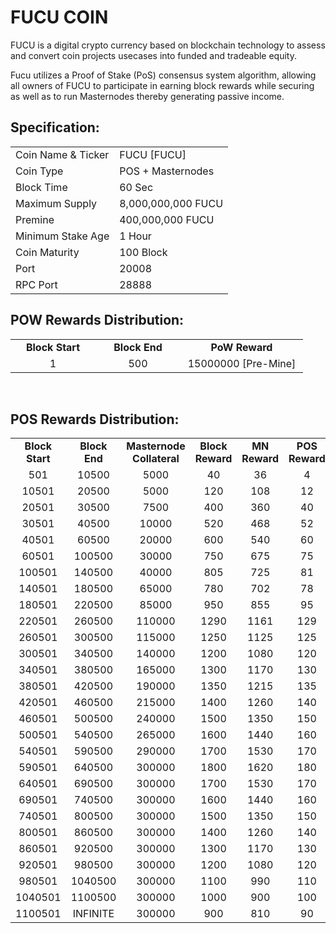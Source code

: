 <h1>FUCU COIN</h1>
<p> FUCU is a digital crypto currency based on blockchain technology to assess and convert coin projects usecases into funded and tradeable equity.<p>
<p> Fucu utilizes a Proof of Stake (PoS) consensus system algorithm, allowing all owners of FUCU to participate in earning block rewards while securing as well as to run Masternodes thereby generating passive income.<p>

  
 <h2><strong>Specification:</strong></h2>
<table>
<tbody>
<tr>
<td>Coin Name & Ticker</td>
<td>FUCU [FUCU]</td>
</tr>
<tr>
<td>Coin Type</td>
<td>POS + Masternodes</td>
</tr>
<tr>
<td>Block Time</td>
<td>60 Sec</td>
</tr>
<tr>
<td>Maximum Supply</td>
<td>8,000,000,000 FUCU</td>
</tr>
<tr>
<td>Premine</td>
<td>400,000,000 FUCU</td>
</tr>
<tr>
<td>Minimum Stake Age</td>
<td>1 Hour</td>
</tr>
<tr>
<td>Coin Maturity</td>
<td>100 Block</td>
</tr>
<tr>
<td>Port</td>
<td>20008</td>
</tr>
<tr>
<td>RPC Port</td>
<td>28888</td>
</tr>
</tbody>
</table>
<h2><strong>POW Rewards Distribution:</strong></h2>
<table border="0" width="600" cellspacing="2" cellpadding="2">
<tr>
<td class="xl65" style="width: 120px; text-align: center;"><strong>Block Start</strong></td>
<td class="xl65" style="width: 120px; text-align: center;"><strong>Block End</strong></td>
<td class="xl65" style="width: 180px; text-align: center;"><strong>PoW Reward</strong></td>
</tr>
<tr>
<td class="xl65" style="width: 120px; text-align: center;">1</td>
<td class="xl65" style="width: 120px; text-align: center;">500</td>
<td class="xl65" style="width: 180px; text-align: center;">15000000 [Pre-Mine]</td>
</tr>
</table>
<br>
<h2><strong>POS Rewards Distribution:</strong></h2>
<table border="0" width="600" cellspacing="2" cellpadding="2"><colgroup><col width="26" /><col width="106" /><col width="98" /><col width="126" /><col width="130" /><col width="118" /></colgroup>
<tbody>
<tr>
<td class="xl65" style="width: 120px; text-align: center;"><strong>Block Start</strong></td>
<td class="xl65" style="width: 120px; text-align: center;"><strong>Block End</strong></td>
<td class="xl65" style="width: 180px; text-align: center;"><strong>Masternode Collateral</strong></td>
<td class="xl65" style="width: 120px; text-align: center;"><strong>Block Reward</strong></td>
<td class="xl65" style="width: 120px; text-align: center;"><strong>MN Reward</strong></td>
<td class="xl66" style="width: 120px; text-align: center;"><strong>POS Reward</strong></td>
</tr>
<tr>
<td class="xl65" style="width: 120px; text-align: center;">501</td>
<td class="xl65" style="width: 120px; text-align: center;">10500</td>
<td class="xl65" style="width: 180px; text-align: center;">5000</td>
<td class="xl65" style="width: 120px; text-align: center;">40</td>
<td class="xl65" style="width: 120px; text-align: center;">36</td>
<td class="xl66" style="width: 120px; text-align: center;">4</td>
</tr>
<tr>
<td class="xl65" style="width: 120px; text-align: center;">10501</td>
<td class="xl65" style="width: 120px; text-align: center;">20500</td>
<td class="xl65" style="width: 180px; text-align: center;">5000</td>
<td class="xl65" style="width: 120px; text-align: center;">120</td>
<td class="xl65" style="width: 120px; text-align: center;">108</td>
<td class="xl66" style="width: 120px; text-align: center;">12</td>
</tr>
<tr>
<td class="xl65" style="width: 120px; text-align: center;">20501</td>
<td class="xl65" style="width: 120px; text-align: center;">30500</td>
<td class="xl65" style="width: 180px; text-align: center;">7500</td>
<td class="xl65" style="width: 120px; text-align: center;">400</td>
<td class="xl65" style="width: 120px; text-align: center;">360</td>
<td class="xl66" style="width: 120px; text-align: center;">40</td>
</tr>
<tr>
<td class="xl65" style="width: 120px; text-align: center;">30501</td>
<td class="xl65" style="width: 120px; text-align: center;">40500</td>
<td class="xl65" style="width: 180px; text-align: center;">10000</td>
<td class="xl65" style="width: 120px; text-align: center;">520</td>
<td class="xl65" style="width: 120px; text-align: center;">468</td>
<td class="xl66" style="width: 120px; text-align: center;">52</td>
</tr>
<tr>
<td class="xl65" style="width: 120px; text-align: center;">40501</td>
<td class="xl65" style="width: 120px; text-align: center;">60500</td>
<td class="xl65" style="width: 180px; text-align: center;">20000</td>
<td class="xl65" style="width: 120px; text-align: center;">600</td>
<td class="xl65" style="width: 120px; text-align: center;">540</td>
<td class="xl66" style="width: 120px; text-align: center;">60</td>
</tr>
<tr>
<td class="xl65" style="width: 120px; text-align: center;">60501</td>
<td class="xl65" style="width: 120px; text-align: center;">100500</td>
<td class="xl65" style="width: 180px; text-align: center;">30000</td>
<td class="xl65" style="width: 120px; text-align: center;">750</td>
<td class="xl65" style="width: 120px; text-align: center;">675</td>
<td class="xl66" style="width: 120px; text-align: center;">75</td>
</tr>
<tr>
<td class="xl65" style="width: 120px; text-align: center;">100501</td>
<td class="xl65" style="width: 120px; text-align: center;">140500</td>
<td class="xl65" style="width: 180px; text-align: center;">40000</td>
<td class="xl65" style="width: 120px; text-align: center;">805</td>
<td class="xl65" style="width: 120px; text-align: center;">725</td>
<td class="xl66" style="width: 120px; text-align: center;">81</td>
</tr>
<tr>
<td class="xl65" style="width: 120px; text-align: center;">140501</td>
<td class="xl65" style="width: 120px; text-align: center;">180500</td>
<td class="xl65" style="width: 180px; text-align: center;">65000</td>
<td class="xl65" style="width: 120px; text-align: center;">780</td>
<td class="xl65" style="width: 120px; text-align: center;">702</td>
<td class="xl66" style="width: 120px; text-align: center;">78</td>
</tr>
<tr>
<td class="xl65" style="width: 120px; text-align: center;">180501</td>
<td class="xl65" style="width: 120px; text-align: center;">220500</td>
<td class="xl65" style="width: 180px; text-align: center;">85000</td>
<td class="xl65" style="width: 120px; text-align: center;">950</td>
<td class="xl65" style="width: 120px; text-align: center;">855</td>
<td class="xl66" style="width: 120px; text-align: center;">95</td>
</tr>
<tr>
<td class="xl65" style="width: 120px; text-align: center;">220501</td>
<td class="xl65" style="width: 120px; text-align: center;">260500</td>
<td class="xl65" style="width: 180px; text-align: center;">110000</td>
<td class="xl65" style="width: 120px; text-align: center;">1290</td>
<td class="xl65" style="width: 120px; text-align: center;">1161</td>
<td class="xl66" style="width: 120px; text-align: center;">129</td>
</tr>
<tr>
<td class="xl65" style="width: 120px; text-align: center;">260501</td>
<td class="xl65" style="width: 120px; text-align: center;">300500</td>
<td class="xl65" style="width: 180px; text-align: center;">115000</td>
<td class="xl65" style="width: 120px; text-align: center;">1250</td>
<td class="xl65" style="width: 120px; text-align: center;">1125</td>
<td class="xl66" style="width: 120px; text-align: center;">125</td>
</tr>
<tr>
<td class="xl65" style="width: 120px; text-align: center;">300501</td>
<td class="xl65" style="width: 120px; text-align: center;">340500</td>
<td class="xl65" style="width: 180px; text-align: center;">140000</td>
<td class="xl65" style="width: 120px; text-align: center;">1200</td>
<td class="xl65" style="width: 120px; text-align: center;">1080</td>
<td class="xl66" style="width: 120px; text-align: center;">120</td>
</tr>
<tr>
<td class="xl65" style="width: 120px; text-align: center;">340501</td>
<td class="xl65" style="width: 120px; text-align: center;">380500</td>
<td class="xl65" style="width: 180px; text-align: center;">165000</td>
<td class="xl65" style="width: 120px; text-align: center;">1300</td>
<td class="xl65" style="width: 120px; text-align: center;">1170</td>
<td class="xl66" style="width: 120px; text-align: center;">130</td>
</tr>
<tr>
<td class="xl65" style="width: 120px; text-align: center;">380501</td>
<td class="xl65" style="width: 120px; text-align: center;">420500</td>
<td class="xl65" style="width: 180px; text-align: center;">190000</td>
<td class="xl65" style="width: 120px; text-align: center;">1350</td>
<td class="xl65" style="width: 120px; text-align: center;">1215</td>
<td class="xl66" style="width: 120px; text-align: center;">135</td>
</tr>
<tr>
<td class="xl65" style="width: 120px; text-align: center;">420501</td>
<td class="xl65" style="width: 120px; text-align: center;">460500</td>
<td class="xl65" style="width: 180px; text-align: center;">215000</td>
<td class="xl65" style="width: 120px; text-align: center;">1400</td>
<td class="xl65" style="width: 120px; text-align: center;">1260</td>
<td class="xl66" style="width: 120px; text-align: center;">140</td>
</tr>
<tr>
<td class="xl65" style="width: 120px; text-align: center;">460501</td>
<td class="xl65" style="width: 120px; text-align: center;">500500</td>
<td class="xl65" style="width: 180px; text-align: center;">240000</td>
<td class="xl65" style="width: 120px; text-align: center;">1500</td>
<td class="xl65" style="width: 120px; text-align: center;">1350</td>
<td class="xl66" style="width: 120px; text-align: center;">150</td>
</tr>
<tr>
<td class="xl65" style="width: 120px; text-align: center;">500501</td>
<td class="xl65" style="width: 120px; text-align: center;">540500</td>
<td class="xl65" style="width: 180px; text-align: center;">265000</td>
<td class="xl65" style="width: 120px; text-align: center;">1600</td>
<td class="xl65" style="width: 120px; text-align: center;">1440</td>
<td class="xl66" style="width: 120px; text-align: center;">160</td>
</tr>
<tr>
<td class="xl65" style="width: 120px; text-align: center;">540501</td>
<td class="xl65" style="width: 120px; text-align: center;">590500</td>
<td class="xl65" style="width: 180px; text-align: center;">290000</td>
<td class="xl65" style="width: 120px; text-align: center;">1700</td>
<td class="xl65" style="width: 120px; text-align: center;">1530</td>
<td class="xl66" style="width: 120px; text-align: center;">170</td>
</tr>
<tr>
<td class="xl65" style="width: 120px; text-align: center;">590501</td>
<td class="xl65" style="width: 120px; text-align: center;">640500</td>
<td class="xl65" style="width: 180px; text-align: center;">300000</td>
<td class="xl65" style="width: 120px; text-align: center;">1800</td>
<td class="xl65" style="width: 120px; text-align: center;">1620</td>
<td class="xl66" style="width: 120px; text-align: center;">180</td>
</tr>
<tr>
<td class="xl65" style="width: 120px; text-align: center;">640501</td>
<td class="xl65" style="width: 120px; text-align: center;">690500</td>
<td class="xl65" style="width: 180px; text-align: center;">300000</td>
<td class="xl65" style="width: 120px; text-align: center;">1700</td>
<td class="xl65" style="width: 120px; text-align: center;">1530</td>
<td class="xl66" style="width: 120px; text-align: center;">170</td>
</tr>
<tr>
<td class="xl65" style="width: 120px; text-align: center;">690501</td>
<td class="xl65" style="width: 120px; text-align: center;">740500</td>
<td class="xl65" style="width: 180px; text-align: center;">300000</td>
<td class="xl65" style="width: 120px; text-align: center;">1600</td>
<td class="xl65" style="width: 120px; text-align: center;">1440</td>
<td class="xl66" style="width: 120px; text-align: center;">160</td>
</tr>
<tr>
<td class="xl65" style="width: 120px; text-align: center;">740501</td>
<td class="xl65" style="width: 120px; text-align: center;">800500</td>
<td class="xl65" style="width: 180px; text-align: center;">300000</td>
<td class="xl65" style="width: 120px; text-align: center;">1500</td>
<td class="xl65" style="width: 120px; text-align: center;">1350</td>
<td class="xl66" style="width: 120px; text-align: center;">150</td>
</tr>
<tr>
<td class="xl65" style="width: 120px; text-align: center;">800501</td>
<td class="xl65" style="width: 120px; text-align: center;">860500</td>
<td class="xl65" style="width: 180px; text-align: center;">300000</td>
<td class="xl65" style="width: 120px; text-align: center;">1400</td>
<td class="xl65" style="width: 120px; text-align: center;">1260</td>
<td class="xl66" style="width: 120px; text-align: center;">140</td>
</tr>
<tr>
<td class="xl65" style="width: 120px; text-align: center;">860501</td>
<td class="xl65" style="width: 120px; text-align: center;">920500</td>
<td class="xl65" style="width: 180px; text-align: center;">300000</td>
<td class="xl65" style="width: 120px; text-align: center;">1300</td>
<td class="xl65" style="width: 120px; text-align: center;">1170</td>
<td class="xl66" style="width: 120px; text-align: center;">130</td>
</tr>
<tr>
<td class="xl65" style="width: 120px; text-align: center;">920501</td>
<td class="xl65" style="width: 120px; text-align: center;">980500</td>
<td class="xl65" style="width: 180px; text-align: center;">300000</td>
<td class="xl65" style="width: 120px; text-align: center;">1200</td>
<td class="xl65" style="width: 120px; text-align: center;">1080</td>
<td class="xl66" style="width: 120px; text-align: center;">120</td>
</tr>
<tr>
<td class="xl65" style="width: 120px; text-align: center;">980501</td>
<td class="xl65" style="width: 120px; text-align: center;">1040500</td>
<td class="xl65" style="width: 180px; text-align: center;">300000</td>
<td class="xl65" style="width: 120px; text-align: center;">1100</td>
<td class="xl65" style="width: 120px; text-align: center;">990</td>
<td class="xl66" style="width: 120px; text-align: center;">110</td>
</tr>
<tr>
<td class="xl65" style="width: 120px; text-align: center;">1040501</td>
<td class="xl65" style="width: 120px; text-align: center;">1100500</td>
<td class="xl65" style="width: 180px; text-align: center;">300000</td>
<td class="xl65" style="width: 120px; text-align: center;">1000</td>
<td class="xl65" style="width: 120px; text-align: center;">900</td>
<td class="xl66" style="width: 120px; text-align: center;">100</td>
</tr>
<tr>
<td class="xl65" style="width: 120px; text-align: center;">1100501</td>
<td class="xl65" style="width: 120px; text-align: center;">INFINITE</td>
<td class="xl65" style="width: 180px; text-align: center;">300000</td>
<td class="xl65" style="width: 120px; text-align: center;">900</td>
<td class="xl65" style="width: 120px; text-align: center;">810</td>
<td class="xl66" style="width: 120px; text-align: center;">90</td>
</tr>
</tbody>
</table>
